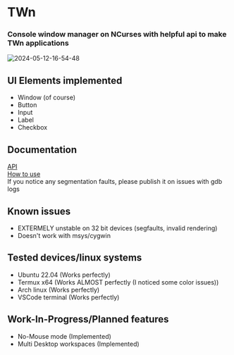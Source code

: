 # TWn
### Console window manager on NCurses with helpful api to make TWn applications
![2024-05-12-16-54-48](https://github.com/aceinetx/TWn/assets/158546973/c94a138e-dcde-4805-b429-084ec88d0dc3)
## UI Elements implemented
- Window (of course)
- Button
- Input
- Label
- Checkbox
## Documentation
[API](APIDOCS.md)<br>
[How to use](HOWTOUSE.md)
<br>
If you notice any segmentation faults, please publish it on issues with gdb logs
## Known issues
- EXTERMELY unstable on 32 bit devices (segfaults, invalid rendering)
- Doesn't work with msys/cygwin
## Tested devices/linux systems
- Ubuntu 22.04    (Works perfectly)
- Termux x64      (Works ALMOST perfectly (I noticed some color issues))
- Arch linux      (Works perfectly)
- VSCode terminal (Works perfectly) 
## Work-In-Progress/Planned features
- No-Mouse mode (Implemented)
- Multi Desktop workspaces (Implemented)
